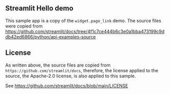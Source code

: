 ## Streamlit Hello demo

This sample app is a copy of the `widget.page_link` demo.
The source files were copied from https://github.com/streamlit/docs/tree/4f1c7ce444b6c3e0a1bba473199c9ddb42ed6866/python/api-examples-source

## License

As written above, the source files are copied from `https://github.com/streamlit/docs`,
therefore, the license applied to the source, the Apache-2.0 license, is also applied to this sample.

See https://github.com/streamlit/docs/blob/main/LICENSE
